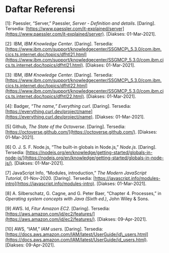 # Daftar Referensi

\[1\]: Paessler, “Server,” Paessler, _Server - Definition and details_. \[Daring\]. Tersedia: [https://www.paessler.com/it-explained/server](https://www.paessler.com/it-explained/server). \[Diakses: 01-Mar-2021\].

\[2\]: IBM, _IBM Knowledge Center_. \[Daring\]. Tersedia: [https://www.ibm.com/support/knowledgecenter/SSGMCP\_5.3.0/com.ibm.cics.ts.internet.doc/topics/dfhtl21.html](https://www.ibm.com/support/knowledgecenter/SSGMCP_5.3.0/com.ibm.cics.ts.internet.doc/topics/dfhtl21.html). \[Diakses: 01-Mar-2021\].

\[3\]: IBM, _IBM Knowledge Center._ \[Daring\]. Tersedia: [https://www.ibm.com/support/knowledgecenter/SSGMCP\_5.3.0/com.ibm.cics.ts.internet.doc/topics/dfhtl22.html](https://www.ibm.com/support/knowledgecenter/SSGMCP_5.3.0/com.ibm.cics.ts.internet.doc/topics/dfhtl22.html). \[Diakses: 01-Mar-2021\].

\[4\]: Badger, _“The name,” Everything curl_. \[Daring\]. Tersedia: [https://everything.curl.dev/project/name](https://everything.curl.dev/project/name). \[Diakses: 01-Mar-2021\].

\[5\] Github, _The State of the Octoverse_. \[Daring\]. Tersedia: [https://octoverse.github.com/](https://octoverse.github.com/). \[Diakses: 01-Mar-2021\].

\[6\] O. J. S. F. Node.js, “The built-in globals in Node.js,” _Node.js_. \[Daring\]. Tersedia: [https://nodejs.org/en/knowledge/getting-started/globals-in-node-js/](https://nodejs.org/en/knowledge/getting-started/globals-in-node-js/). \[Diakses: 01-Mar-2021\].

\[7\] JavaScript Info, “Modules, introduction,” _The Modern JavaScript Tutorial_, 01-Nov-2020. \[Daring\]. Tersedia: [https://javascript.info/modules-intro](https://javascript.info/modules-intro). \[Diakses: 01-Mar-2021\].

\[8\] A. Silberschatz, G. Cagne, and G. Peter Baer, “Chapter 4. Processes,” in _Operating system concepts with Java \(Sixth ed.\)_, John Wiley & Sons.

\[9\] AWS. Id, _Fitur Amazon EC2_. \[Daring\]. Tersedia: [https://aws.amazon.com/id/ec2/features/](https://aws.amazon.com/id/ec2/features/). \[Diakses: 09-Apr-2021\].

\[10\] AWS, “IAM,” _IAM users_. \[Daring\]. Tersedia: [https://docs.aws.amazon.com/IAM/latest/UserGuide/id\_users.html](https://docs.aws.amazon.com/IAM/latest/UserGuide/id_users.html). \[Diakses: 09-Apr-2021\].

